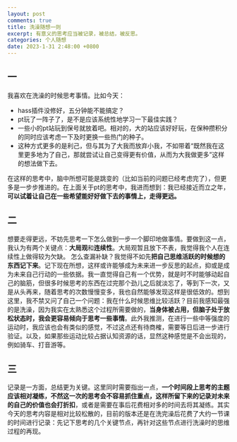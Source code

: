 ```yaml
---
layout: post
comments: true
title: 洗澡随想一则
excerpt: 有意义的思考应当被记录，被总结，被反思。
categories: 个人随想
date: 2023-1-31 2:48:00 +0800
---
```


## 一

我喜欢在洗澡的时候思考事情。比如今天：

- hass插件没修好，五分钟能不能搞定？
- pt玩了一阵子了，是不是应该系统性地学习一下最佳实践？
- 一些小的pt站玩到保号就放着吧。相对的，大的站应该好好玩，在保种攒积分的同时应该考虑一下及时更换一些热门的种子。
- 这种方式更多的是利己，但与其为了大我而放弃小我，不如带着“既然我在这里更多地为了自己，那就尝试让自己变得更有价值，从而为大我做更多”这样的想法做下去。

在这样的思考中，脑中所想可能是跳变的（比如当前的问题已经考虑完了），但更多是一步步推进的。在上面关于pt的思考中，我进而想到：我已经接近而立之年，**可以试着让自己在一些希望能好好做下去的事情上，走得更远。**

## 二

想要走得更远，不妨先思考一下怎么做到一步一个脚印地做事情。要做到这一点，我认为有两个关键点：**大局观**和**连续性**。大局观暂且放下不表，我觉得我个人在连续性上做得较为欠缺。
怎么查漏补缺？我觉得不如先**把自己思维活跃的时候想的东西记下来**。记下现在所想，这样或许能够成为未来进一步反思的起点，抑或是成为未来自己行动的一些依据。我一直觉得自己有一个优势，就是时不时能够动起自己的脑筋，但很多时候思考的东西在过完那个劲儿之后就淡忘了，等到下一次，又是从头再来，随着思考的次数慢慢变多，我也自然能够发现这样是很低效的。想到这里，我不禁又问了自己一个问题：我在什么时候思维比较活跃？目前我感知最强的是洗澡，因为我实在太熟悉这个过程所需要做的，**当身体被占用，但脑子处于放松状态时，我会更容易倾向于思考一些事情**。此外我推测，在进行一些中等强度的运动时，我应该也会有类似的感觉，不过这点还有待商榷，需要等日后进一步进行验证。以及，如果那些运动比较占据认知资源的话，显然这种感觉是不会出现的，例如骑车、打音游等。

## 三

记录是一方面，总结更为关键。这里同时需要指出一点，**一个时间段上思考的主题应该相对凝练，不然这一次的思考会不容易抓住重点，这样所留下来的记录对未来的自己的价值也会打折扣**，或者是需要在事后花费相对多的时间去将其凝练。其实今天的思考内容是相对比较松散的，目前的版本还是在洗完澡后花费了大约一节课的时间进行记录：先记下思考的几个关键节点，再针对这些节点进行洗澡时的思维过程的再现。
